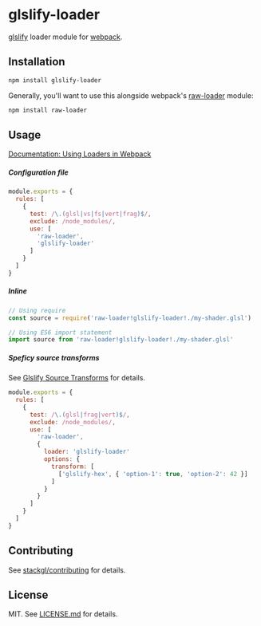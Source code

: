 # glslify-loader

[glslify](http://github.com/stackgl/glslify) loader module for [webpack](http://webpack.github.io/).

## Installation
```sh
npm install glslify-loader
```

Generally, you'll want to use this alongside webpack's [raw-loader](https://github.com/webpack-contrib/raw-loader) module:
```sh
npm install raw-loader
```

## Usage

[Documentation: Using Loaders in Webpack](https://webpack.js.org/concepts/loaders/#configuration)

##### Configuration file

```js
module.exports = {
  rules: [
    {
      test: /\.(glsl|vs|fs|vert|frag)$/,
      exclude: /node_modules/,
      use: [
        'raw-loader',
        'glslify-loader'
      ]
    }
  ]
}
```

##### Inline

```js
// Using require
const source = require('raw-loader!glslify-loader!./my-shader.glsl')

// Using ES6 import statement
import source from 'raw-loader!glslify-loader!./my-shader.glsl'
```

##### Speficy source transforms
See [Glslify Source Transforms](https://github.com/glslify/glslify#source-transforms) for details.

```js
module.exports = {
  rules: [
    {
      test: /\.(glsl|frag|vert)$/,
      exclude: /node_modules/,
      use: [
        'raw-loader',
        {
          loader: 'glslify-loader'
          options: {
            transform: [
              ['glslify-hex', { 'option-1': true, 'option-2': 42 }]
            ]
          }
        }
      ]
    }
  ]
}
```


## Contributing

See [stackgl/contributing](https://github.com/stackgl/contributing) for details.

## License

MIT. See [LICENSE.md](http://github.com/stackgl/glslify-loader/blob/master/LICENSE.md) for details.
